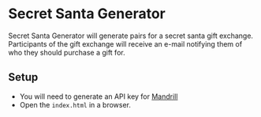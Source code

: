 # Secret Santa Generator

Secret Santa Generator will generate pairs for a secret santa gift exchange. Participants of the gift exchange will receive an e-mail notifying them of who they should purchase a gift for.

## Setup

* You will need to generate an API key for [Mandrill](https://www.mandrill.com/)
* Open the `index.html` in a browser.
